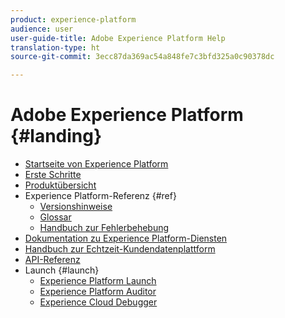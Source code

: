 ```yaml
---
product: experience-platform
audience: user
user-guide-title: Adobe Experience Platform Help
translation-type: ht
source-git-commit: 3ecc87da369ac54a848fe7c3bfd325a0c90378dc

---
```



# Adobe Experience Platform {#landing}

* [Startseite von Experience Platform](home.md)
* [Erste Schritte](get-started.md)
* [Produktübersicht](https://www.adobe.io/apis/experienceplatform/home/overview.html)
* Experience Platform-Referenz {#ref}
   * [Versionshinweise](https://www.adobe.io/apis/experienceplatform/home/services/release-notes.html#!end-user/markdown/release-notes/release-notes.md)
   * [Glossar](https://www.adobe.io/apis/experienceplatform/home/services/acp-glossary.html)
   * [Handbuch zur Fehlerbehebung](https://www.adobe.io/apis/experienceplatform/home/services/troubleshooting.html)
* [Dokumentation zu Experience Platform-Diensten](https://www.adobe.io/apis/experienceplatform/home/services.html)
* [Handbuch zur Echtzeit-Kundendatenplattform](https://docs.adobe.com/content/help/en/experience-platform/rtcdp/overview.html)
* [API-Referenz](https://www.adobe.io/apis/experienceplatform/home/api-reference.html)
* Launch {#launch}
   * [Experience Platform Launch](https://docs.adobe.com/content/help/de-DE/launch/using/overview.html)
   * [Experience Platform Auditor](https://docs.adobe.com/content/help/en/auditor/using/overview.html)
   * [Experience Cloud Debugger](https://docs.adobe.com/content/help/de-DE/debugger/using/experience-cloud-debugger.html)